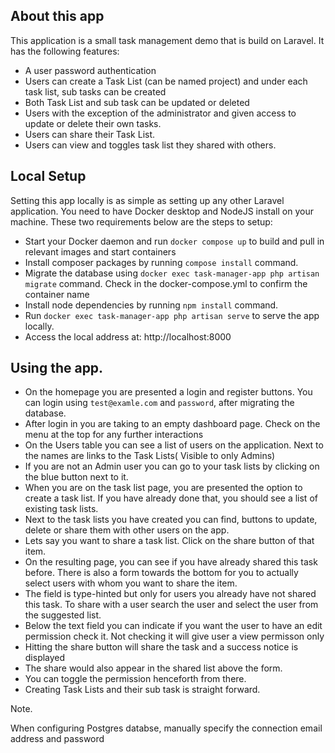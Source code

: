 ## About this app

This application is a small task management demo that is build on Laravel. It has the following features:

-   A user password authentication
-   Users can create a Task List (can be named project) and under each task list, sub tasks can be created
-   Both Task List and sub task can be updated or deleted
-   Users with the exception of the administrator and given access to update or delete their own tasks.
-   Users can share their Task List.
-   Users can view and toggles task list they shared with others.

## Local Setup

Setting this app locally is as simple as setting up any other Laravel application. You need to have Docker desktop and NodeJS install on your machine.
These two requirements below are the steps to setup:

-   Start your Docker daemon and run `docker compose up` to build and pull in relevant images and start containers
-   Install composer packages by running `compose install` command.
-   Migrate the database using `docker exec task-manager-app php artisan migrate` command. Check in the docker-compose.yml to confirm the container name
-   Install node dependencies by running `npm install` command.
-   Run `docker exec task-manager-app php artisan serve` to serve the app locally.
-   Access the local address at: http://localhost:8000

## Using the app.

-   On the homepage you are presented a login and register buttons. You can login using `test@examle.com` and `password`, after migrating the database.
-   After login in you are taking to an empty dashboard page. Check on the menu at the top for any further interactions
-   On the Users table you can see a list of users on the application. Next to the names are links to the Task Lists( Visible to only Admins)
-   If you are not an Admin user you can go to your task lists by clicking on the blue button next to it.
-   When you are on the task list page, you are presented the option to create a task list. If you have already done that, you should see a list of existing task lists.
-   Next to the task lists you have created you can find, buttons to update, delete or share them with other users on the app.
-   Lets say you want to share a task list. Click on the share button of that item.
-   On the resulting page, you can see if you have already shared this task before. There is also a form towards the bottom for you to actually select users with whom you want to share the item.
-   The field is type-hinted but only for users you already have not shared this task. To share with a user search the user and select the user from the suggested list.
-   Below the text field you can indicate if you want the user to have an edit permission check it. Not checking it will give user a view permisson only
-   Hitting the share button will share the task and a success notice is displayed
-   The share would also appear in the shared list above the form.
-   You can toggle the permission henceforth from there.
-   Creating Task Lists and their sub task is straight forward.

Note.

When configuring Postgres databse, manually specify the connection email address and password
